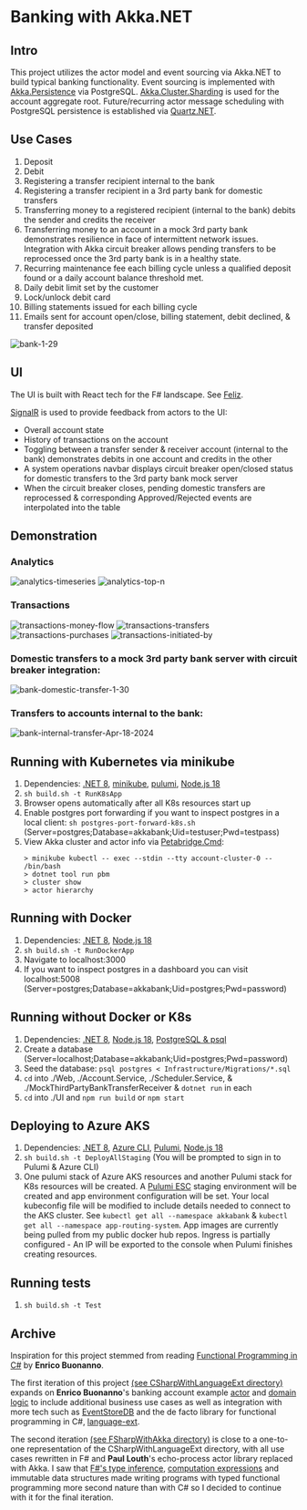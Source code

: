 # Banking with Akka.NET

## Intro
This project utilizes the actor model and event sourcing via Akka.NET to build typical banking functionality.  Event sourcing is implemented with [Akka.Persistence](https://getakka.net/articles/persistence/architecture.html) via PostgreSQL.  [Akka.Cluster.Sharding](https://getakka.net/articles/clustering/cluster-sharding.html) is used for the account aggregate root.  Future/recurring actor message scheduling with PostgreSQL persistence is established via [Quartz.NET](https://www.quartz-scheduler.net/).

## Use Cases
1. Deposit
2. Debit
3. Registering a transfer recipient internal to the bank
4. Registering a transfer recipient in a 3rd party bank for domestic transfers
5. Transferring money to a registered recipient (internal to the bank) debits the sender and credits the receiver
6. Transferring money to an account in a mock 3rd party bank demonstrates resilience in face of intermittent network issues.  Integration with Akka circuit breaker allows pending transfers to be reprocessed once the 3rd party bank is in a healthy state.
7. Recurring maintenance fee each billing cycle unless a qualified deposit found or a daily account balance threshold met.
8. Daily debit limit set by the customer
9. Lock/unlock debit card
10. Billing statements issued for each billing cycle
11. Emails sent for account open/close, billing statement, debit declined, & transfer deposited

![bank-1-29](https://github.com/danne931/akka-dotnet-bank/assets/4181901/e56e902d-5c22-4480-800b-37091fa120f5)

## UI
The UI is built with React tech for the F# landscape.  See [Feliz](https://zaid-ajaj.github.io/Feliz/#/Hooks/UseElmish).

[SignalR](https://dotnet.microsoft.com/en-us/apps/aspnet/signalr) is used to provide feedback from actors to the UI:
- Overall account state
- History of transactions on the account
- Toggling between a transfer sender & receiver account (internal to the bank) demonstrates debits in one account and credits in the other
- A system operations navbar displays circuit breaker open/closed status for domestic transfers to the 3rd party bank mock server
- When the circuit breaker closes, pending domestic transfers are reprocessed & corresponding Approved/Rejected events are interpolated into the table

## Demonstration
### Analytics
![analytics-timeseries](https://github.com/user-attachments/assets/ad4566f6-c2af-42cd-98bf-e06367437a84)
![analytics-top-n](https://github.com/user-attachments/assets/9359f424-9f1c-4e0e-90a8-bff3476683da)
### Transactions
![transactions-money-flow](https://github.com/user-attachments/assets/aee4c129-892a-4d40-b676-4c2edaff729c)
![transactions-transfers](https://github.com/user-attachments/assets/7fd0676f-d2c1-44bf-9cae-3d6bc58d48d0)
![transactions-purchases](https://github.com/user-attachments/assets/5d293e75-dfb4-4e5f-ba31-93d04ed6042e)
![transactions-initiated-by](https://github.com/user-attachments/assets/a07cf94f-d915-4839-adb9-58f900b5aacf)

### Domestic transfers to a mock 3rd party bank server with circuit breaker integration:
![bank-domestic-transfer-1-30](https://github.com/danne931/akka-dotnet-bank/assets/4181901/8d200b11-99d8-4e8f-98d4-0ab5941f1447)
### Transfers to accounts internal to the bank:
![bank-internal-transfer-Apr-18-2024](https://github.com/danne931/akka-dotnet-bank/assets/4181901/782fe303-f516-45f5-ac90-1cd8c243ca73)

## Running with Kubernetes via minikube
1. Dependencies: [.NET 8](https://dotnet.microsoft.com/en-us/download), [minikube](https://minikube.sigs.k8s.io/docs/start/), [pulumi](https://www.pulumi.com/docs/install/), [Node.js 18](https://docs.npmjs.com/downloading-and-installing-node-js-and-npm)
2. `sh build.sh -t RunK8sApp`
3. Browser opens automatically after all K8s resources start up
4. Enable postgres port forwarding if you want to inspect postgres in a local client: `sh postgres-port-forward-k8s.sh` (Server=postgres;Database=akkabank;Uid=testuser;Pwd=testpass)
5. View Akka cluster and actor info via [Petabridge.Cmd](https://cmd.petabridge.com/articles/commands/cluster-commands.html):
   ```
   > minikube kubectl -- exec --stdin --tty account-cluster-0 -- /bin/bash
   > dotnet tool run pbm
   > cluster show
   > actor hierarchy
   ```

## Running with Docker
1. Dependencies: [.NET 8](https://dotnet.microsoft.com/en-us/download), [Node.js 18](https://docs.npmjs.com/downloading-and-installing-node-js-and-npm)
2. `sh build.sh -t RunDockerApp`
3. Navigate to localhost:3000
4. If you want to inspect postgres in a dashboard you can visit localhost:5008 (Server=postgres;Database=akkabank;Uid=postgres;Pwd=password)

## Running without Docker or K8s
1. Dependencies: [.NET 8](https://dotnet.microsoft.com/en-us/download), [Node.js 18](https://docs.npmjs.com/downloading-and-installing-node-js-and-npm), [PostgreSQL & psql](https://www.postgresql.org/download/)
2. Create a database (Server=localhost;Database=akkabank;Uid=postgres;Pwd=password)
3. Seed the database: `psql postgres < Infrastructure/Migrations/*.sql`
4. `cd` into ./Web, ./Account.Service, ./Scheduler.Service, & ./MockThirdPartyBankTransferReceiver & `dotnet run` in each
5. `cd` into ./UI and `npm run build` or `npm start`

## Deploying to Azure AKS
1. Dependencies: [.NET 8](https://dotnet.microsoft.com/en-us/download), [Azure CLI](https://learn.microsoft.com/en-us/cli/azure/install-azure-cli), [Pulumi](https://www.pulumi.com/docs/install/), [Node.js 18](https://docs.npmjs.com/downloading-and-installing-node-js-and-npm)
2. `sh build.sh -t DeployAllStaging` (You will be prompted to sign in to Pulumi & Azure CLI)
3. One pulumi stack of Azure AKS resources and another Pulumi stack for K8s resources will be created.  A [Pulumi ESC](https://www.pulumi.com/product/esc/) staging environment will be created and app environment configuration will be set.  Your local kubeconfig file will be modified to include details needed to connect to the AKS cluster.  See `kubectl get all --namespace akkabank` & `kubectl get all --namespace app-routing-system`.  App images are currently being pulled from my public docker hub repos.  Ingress is partially configured - An IP will be exported to the console when Pulumi finishes creating resources.

## Running tests
1. `sh build.sh -t Test`

## Archive
Inspiration for this project stemmed from reading [Functional Programming in C#](https://www.manning.com/books/functional-programming-in-c-sharp-second-edition)
by **Enrico Buonanno**.  

The first iteration of this project [(see CSharpWithLanguageExt directory)](https://github.com/danne931/akka-dotnet-bank/tree/main/Archive/CSharpWithLanguageExt) expands on **Enrico Buonanno**'s banking account example [actor](https://github.com/la-yumba/functional-csharp-code-2/blob/master/Examples/Chapter19/Boc/AccountProcess.cs)
and [domain logic](https://github.com/la-yumba/functional-csharp-code-2/blob/master/Examples/Chapter13/Domain/Account.cs) to include
additional business use cases as well as integration with more tech such as [EventStoreDB](https://www.eventstore.com/eventstoredb) and the
de facto library for functional programming in C#, [language-ext](https://github.com/louthy/language-ext).

The second iteration [(see FSharpWithAkka directory)](https://github.com/danne931/akka-dotnet-bank/tree/main/Archive/FSharpWithAkka) is close to a one-to-one representation of the CSharpWithLanguageExt directory, with all use cases rewritten in F# and **Paul Louth**'s echo-process actor library replaced with Akka.  I saw that [F#'s type inference](https://learn.microsoft.com/en-us/dotnet/fsharp/language-reference/type-inference), [computation expressions](https://learn.microsoft.com/en-us/dotnet/fsharp/language-reference/computation-expressions) and immutable data structures made writing programs with typed functional programming more second nature than with C# so I decided to continue with it for the final iteration.
